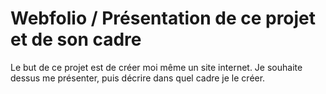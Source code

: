 # Webfolio / Présentation de ce projet et de son cadre

Le but de ce projet est de créer moi même un site internet.
Je souhaite dessus me présenter, puis décrire dans quel cadre je le créer.
